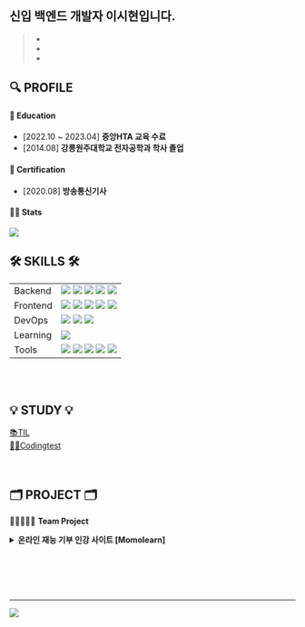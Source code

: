 ## 신입 백엔드 개발자 이시현입니다.
> -
> -
> -
> 


## 🔍 PROFILE

#### 🏫 Education
  - [2022.10 ~ 2023.04] **중앙HTA 교육 수료**
  - [2014.08] **강릉원주대학교 전자공학과 학사 졸업**
  
#### 📜 Certification
  - [2020.08] **방송통신기사**


#### 👩‍💻 Stats

<img src="http://mazassumnida.wtf/api/v2/generate_badge?boj=sleeee"/><br>

  
## 🛠 SKILLS 🛠

<p> 
  
  |||
  |---|---|
  |Backend|<img src="https://img.shields.io/badge/Java-007396?style=for-the-badge&logo=openjdk&logoColor=white"> <img src="https://img.shields.io/badge/Spring-6DB33F?style=for-the-badge&logo=spring&logoColor=white"> <img src="https://img.shields.io/badge/Spring Boot-6DB33F?style=for-the-badge&logo=springboot&logoColor=white"> <img src="https://img.shields.io/badge/MySQL-4479A1?style=for-the-badge&logo=mysql&logoColor=white"> <img src="https://img.shields.io/badge/JPA-59666C?style=for-the-badge&logo=hibernate&logoColor=white">|
  |Frontend|<img src="https://img.shields.io/badge/JavaScript-FCC624?style=for-the-badge&logo=javascript&logoColor=white"> <img src="https://img.shields.io/badge/Axios-5A29E4?style=for-the-badge&logo=axios&logoColor=white"> <img src="https://img.shields.io/badge/HTML5-E34F26?style=for-the-badge&logo=html5&logoColor=white"> <img src="https://img.shields.io/badge/CSS-1572B6?style=for-the-badge&logo=css3&logoColor=white"> <img src="https://img.shields.io/badge/BootStrap-7952B3?style=for-the-badge&logo=bootstrap&logoColor=white">|
  |DevOps|<img src="https://img.shields.io/badge/Linux-FCC624?style=for-the-badge&logo=linux&logoColor=white"> <img src="https://img.shields.io/badge/Docker-2496ED?style=for-the-badge&logo=docker&logoColor=white"> <img src="https://img.shields.io/badge/AWS-232F3E?style=for-the-badge&logo=amazonaws&logoColor=white">|
  |Learning|<img src="https://img.shields.io/badge/Python-3776AB?style=for-the-badge&logo=python&logoColor=white">|
  |Tools|<img src="https://img.shields.io/badge/Eclipse IDE-2C2255?style=for-the-badge&logo=eclipseide&logoColor=white"> <img src="https://img.shields.io/badge/IntelliJ IDE-000000?style=for-the-badge&logo=intellijidea&logoColor=white"> <img src="https://img.shields.io/badge/Visual Studio Code-007ACC?style=for-the-badge&logo=visualstudiocode&logoColor=white"> <img src="https://img.shields.io/badge/git-F05032?style=for-the-badge&logo=git&logoColor=white"> <img src="https://img.shields.io/badge/sourcetree-0052CC?style=for-the-badge&logo=sourcetree&logoColor=white">|

  <br><br>  
</p>
  

## 💡 STUDY 💡
<p>
  <a href="https://oxidized-comfort-305.notion.site/TIL-b95a68813b6c4ba395ac33a7ce09b276">📚TIL</a><br>
  <a href="https://github.com/sleeee-dev/codingtest.git">👩‍💻Codingtest</a><br>
<br><br>
</p>

## 🗂 PROJECT 🗂

👨🏻‍🤝‍👨🏻 **Team Project**
<details>
  <summary><b>온라인 재능 기부 인강 사이트 [Momolearn]</b></summary>

  #### 간단한 사이트 설명~
  <a href="https://github.com/sleeee-dev/momolearn-pj.git">모모런 Repo</a><br>
  
</details>
  
  
  <br><br><br><br>
  
<hr>

<a href="https://hits.seeyoufarm.com"><img src="https://hits.seeyoufarm.com/api/count/incr/badge.svg?url=https%3A%2F%2Fgithub.com%2Fsleeee-dev%2Fhit-counter&count_bg=%23913DC8&title_bg=%23CCCCCC&icon=&icon_color=%23E7E7E7&title=%F0%9F%8C%B1+hits+&edge_flat=false"/></a><br>



<!--




















미사용

 <a href=""><img src="https://img.shields.io/badge/Portfolio-E8D9FF?style=for-the-badge&logo=notion&logoColor=black" /></a><br>
  <a href="mailto:sihyeon.leeee@gmail.com"><img src="https://img.shields.io/badge/sihyeon.leeee@gmail.com-FAE0D4?style=for-the-badge&logo=gmail&logoColor=black" /></a>

### 📓 Studying..
<p>
  <img src="https://img.shields.io/badge/Python-3776AB?style=for-the-badge&logo=python&logoColor=white">
  <img src="https://img.shields.io/badge/Linux-FCC624?style=for-the-badge&logo=linux&logoColor=white">
  <img src="https://img.shields.io/badge/Docker-2496ED?style=for-the-badge&logo=docker&logoColor=white">
  <img src="https://img.shields.io/badge/AWS-232F3E?style=for-the-badge&logo=amazonaws&logoColor=white">
</p>    

  ### 🎈 Interested in..
<p>
  <img src="https://img.shields.io/badge/Spring Security-6DB33F?style=for-the-badge&logo=springsecurity&logoColor=white">
  <img src="https://img.shields.io/badge/Node.js-339933?style=for-the-badge&logo=node.js&logoColor=white">
  <br><br><br><br>
  </p>



![header](https://capsule-render.vercel.app/api?type=waving&color=auto&height=250&section=header&text=sihyeon's%20Github&fontSize=70&animation=twinkling)

  <img src="http://mazassumnida.wtf/api/mini/generate_badge?boj=sleeee"/>

  <a href="https://github.com/SIHYEONee/python-for-coding-test.git">이코테 </a><br>


<img src="https://img.shields.io/badge/Oracle DB-F80000?style=flat-square&logo=oracle&logoColor=white">
<img src="https://img.shields.io/badge/Git-F05032?style=flat-square&logo=git&logoColor=white">
<img src="https://img.shields.io/badge/Gradle-02303A?style=flat&logo=gradle&logoColor=white">

<div align=center>
</div>


## 💡 ALGORITHM STUDY 💡
<p>


### 📚 Repo
  <a href="https://github.com/sleeee-dev/codingtest.git">Baekjoon & Programmers </a><br>
<br><br><br><br>
</p>


  <a href=""><img src="https://img.shields.io/badge/devlog-E4F7BA?style=for-the-badge&logo=tistory&logoColor=black" /></a><br>

  <a href="https://oxidized-comfort-305.notion.site/TIL-b95a68813b6c4ba395ac33a7ce09b276"><img src="https://img.shields.io/badge/TIL-FAECC5?style=for-the-badge&logo=notion&logoColor=black" /></a><br>
-->

<!--
**sleeee-dev/sleeee-dev** is a ✨ _special_ ✨ repository because its `README.md` (this file) appears on your GitHub profile.

Here are some ideas to get you started:

- 🔭 I’m currently working on ...
- 🌱 I’m currently learning ...
- 👯 I’m looking to collaborate on ...
- 🤔 I’m looking for help with ...
- 💬 Ask me about ...
- 📫 How to reach me: ...
- 😄 Pronouns: ...
- ⚡ Fun fact: ...
-->
